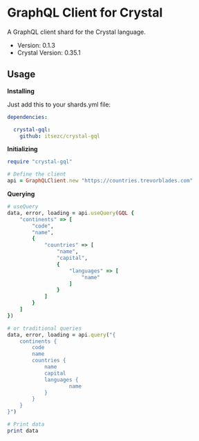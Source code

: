 # GraphQL Client for Crystal

A GraphQL client shard for the Crystal language.

- Version: 0.1.3
- Crystal Version: 0.35.1

## Usage

**Installing**

Just add this to your shards.yml file:

```yml
dependencies:

  crystal-gql:
    github: itsezc/crystal-gql

```

**Initializing**

```ruby
require "crystal-gql"

# Define the client
api = GraphQLClient.new "https://countries.trevorblades.com"
```

**Querying**

```ruby
# useQuery
data, error, loading = api.useQuery(GQL {
	"continents" => [
		"code",
		"name",
		{
			"countries" => [
				"name",
				"capital",
				{
					"languages" => [
						"name"
					]
				}
			]
		}
	]
})

# or traditional queries
data, error, loading = api.query("{
    continents {
        code
        name
    	countries {
      		name
      		capital
      		languages {
        			name
      		}
    	}
    }
}")

# Print data
print data
```